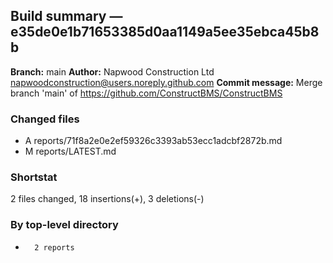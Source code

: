 ## Build summary — e35de0e1b71653385d0aa1149a5ee35ebca45b8b

**Branch:** main
**Author:** Napwood Construction Ltd <napwoodconstruction@users.noreply.github.com>
**Commit message:** Merge branch 'main' of https://github.com/ConstructBMS/ConstructBMS

### Changed files
 - A	reports/71f8a2e0e2ef59326c3393ab53ecc1adcbf2872b.md
 - M	reports/LATEST.md

### Shortstat
 2 files changed, 18 insertions(+), 3 deletions(-)

### By top-level directory
 -       2 reports
